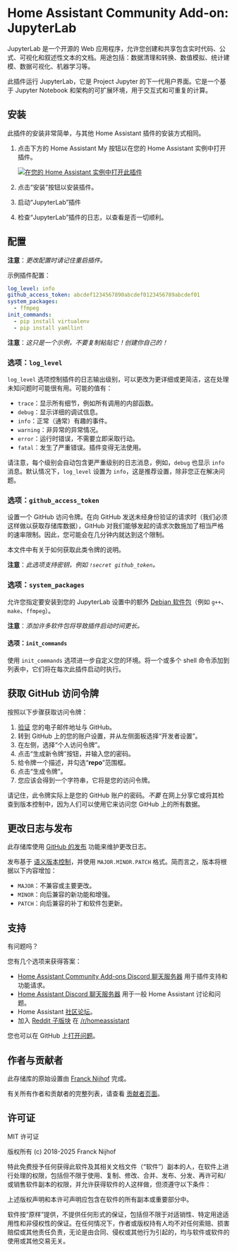 # Home Assistant Community Add-on: JupyterLab

JupyterLab 是一个开源的 Web 应用程序，允许您创建和共享包含实时代码、公式、可视化和叙述性文本的文档。用途包括：数据清理和转换、数值模拟、统计建模、数据可视化、机器学习等。

此插件运行 JupyterLab，它是 Project Jupyter 的下一代用户界面。它是一个基于 Jupyter Notebook 和架构的可扩展环境，用于交互式和可重复的计算。

## 安装

此插件的安装非常简单，与其他 Home Assistant 插件的安装方式相同。

1. 点击下方的 Home Assistant My 按钮以在您的 Home Assistant 实例中打开插件。

   [![在您的 Home Assistant 实例中打开此插件][addon-badge]][ addon ]

1. 点击“安装”按钮以安装插件。
1. 启动“JupyterLab”插件
1. 检查“JupyterLab”插件的日志，以查看是否一切顺利。

## 配置

**注意**：_更改配置时请记住重启插件。_

示例插件配置：

```yaml
log_level: info
github_access_token: abcdef1234567890abcdef0123456789abcdef01
system_packages:
  - ffmpeg
init_commands:
  - pip install virtualenv
  - pip install yamllint
```

**注意**：_这只是一个示例，不要复制粘贴它！创建你自己的！_

### 选项：`log_level`

`log_level` 选项控制插件的日志输出级别，可以更改为更详细或更简洁，这在处理未知问题时可能很有用。可能的值有：

- `trace`：显示所有细节，例如所有调用的内部函数。
- `debug`：显示详细的调试信息。
- `info`：正常（通常）有趣的事件。
- `warning`：非异常的异常情况。
- `error`：运行时错误，不需要立即采取行动。
- `fatal`：发生了严重错误。插件变得无法使用。

请注意，每个级别会自动包含更严重级别的日志消息，例如，`debug` 也显示 `info` 消息。默认情况下，`log_level` 设置为 `info`，这是推荐设置，除非您正在解决问题。

### 选项：`github_access_token`

设置一个 GitHub 访问令牌。在向 GitHub 发送未经身份验证的请求时（我们必须这样做以获取存储库数据），GitHub 对我们能够发起的请求次数施加了相当严格的速率限制。因此，您可能会在几分钟内就达到这个限制。

本文件中有关于如何获取此类令牌的说明。

**注意**：_此选项支持密钥，例如 `!secret github_token`。_

### 选项：`system_packages`

允许您指定要安装到您的 JupyterLab 设置中的额外 [Debian 软件包][debian-packages]（例如 `g++`、`make`、`ffmpeg`）。

**注意**：_添加许多软件包将导致插件启动时间更长。_

#### 选项：`init_commands`

使用 `init_commands` 选项进一步自定义您的环境。将一个或多个 shell 命令添加到列表中，它们将在每次此插件启动时执行。

## 获取 GitHub 访问令牌

按照以下步骤获取访问令牌：

1. [验证][github-verify] 您的电子邮件地址与 GitHub。
1. 转到 GitHub 上的您的账户设置，并从左侧面板选择“开发者设置”。
1. 在左侧，选择“个人访问令牌”。
1. 点击“生成新令牌”按钮，并输入您的密码。
1. 给令牌一个描述，并勾选“**repo**”范围框。
1. 点击“生成令牌”。
1. 您应该会得到一个字符串，它将是您的访问令牌。

请记住，此令牌实际上是您的 GitHub 账户的密码。_不要_ 在网上分享它或将其检查到版本控制中，因为人们可以使用它来访问您 GitHub 上的所有数据。

## 更改日志与发布

此存储库使用 [GitHub 的发布][releases] 功能来维护更改日志。

发布基于 [语义版本控制][semver]，并使用 `MAJOR.MINOR.PATCH` 格式。简而言之，版本将根据以下内容增加：

- `MAJOR`：不兼容或主要更改。
- `MINOR`：向后兼容的新功能和增强。
- `PATCH`：向后兼容的补丁和软件包更新。

## 支持

有问题吗？

您有几个选项来获得答案：

- [Home Assistant Community Add-ons Discord 聊天服务器][discord] 用于插件支持和功能请求。
- [Home Assistant Discord 聊天服务器][discord-ha] 用于一般 Home Assistant 讨论和问题。
- Home Assistant [社区论坛][forum]。
- 加入 [Reddit 子版块][reddit] 在 [/r/homeassistant][reddit]

您也可以在 GitHub 上[打开问题][issue]。

## 作者与贡献者

此存储库的原始设置由 [Franck Nijhof][frenck] 完成。

有关所有作者和贡献者的完整列表，请查看 [贡献者页面][contributors]。

## 许可证

MIT 许可证

版权所有 (c) 2018-2025 Franck Nijhof

特此免费授予任何获得此软件及其相关文档文件（“软件”）副本的人，在软件上进行处理的权限，包括但不限于使用、复制、修改、合并、发布、分发、再许可和/或销售软件副本的权限，并允许获得软件的人这样做，但须遵守以下条件：

上述版权声明和本许可声明应包含在软件的所有副本或重要部分中。

软件按“原样”提供，不提供任何形式的保证，包括但不限于对适销性、特定用途适用性和非侵权性的保证。在任何情况下，作者或版权持有人均不对任何索赔、损害赔偿或其他责任负责，无论是由合同、侵权或其他行为引起的，均与软件或软件的使用或其他交易无关。

[addon-badge]: https://my.home-assistant.io/badges/supervisor_addon.svg
[addon]: https://my.home-assistant.io/redirect/supervisor_addon/?addon=a0d7b954_jupyterlablite&repository_url=https%3A%2F%2Fgithub.com%2Fhassio-addons%2Frepository
[debian-packages]: https://www.debian.org/distrib/packages
[contributors]: https://github.com/hassio-addons/addon-jupyterlab/graphs/contributors
[discord-ha]: https://discord.gg/c5DvZ4e
[discord]: https://discord.me/hassioaddons
[forum-shield]: https://img.shields.io/badge/community-forum-brightgreen.svg
[forum]: https://community.home-assistant.io/t/home-assistant-community-add-on-jupyterlab/87337?u=frenck
[frenck]: https://github.com/frenck
[github-verify]: https://help.github.com/articles/verifying-your-email-address
[issue]: https://github.com/hassio-addons/addon-jupyterlab/issues
[python-packages]: https://pypi.org/
[reddit]: https://reddit.com/r/homeassistant
[releases]: https://github.com/hassio-addons/addon-jupyterlab/releases
[semver]: https://semver.org/spec/v2.0.0.html